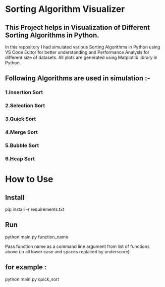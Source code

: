 # Sorting Algorithm Visualizer
## This Project helps in  Visualization of Different Sorting  Algorithms in Python.
In this repository I had simulated  various Sorting Algorithms  in Python using  VS Code Editor for better understanding and  Performance Analysis for different size of datasets. 
All plots are generated using Matplotlib library in Python.
## Following  Algorithms are used in simulation :-
### 1.Insertion Sort                                                                                                                                                            
### 2.Selection Sort                           
### 3.Quick Sort
### 4.Merge Sort
### 5.Bubble Sort
### 6.Heap Sort

# How to Use
## Install 
pip install -r requirements.txt

## Run
python main.py function_name

Pass function name as a command line argument from list of functions above (in all lower case and spaces replaced by underscore).

## for example :
python main.py quick_sort
